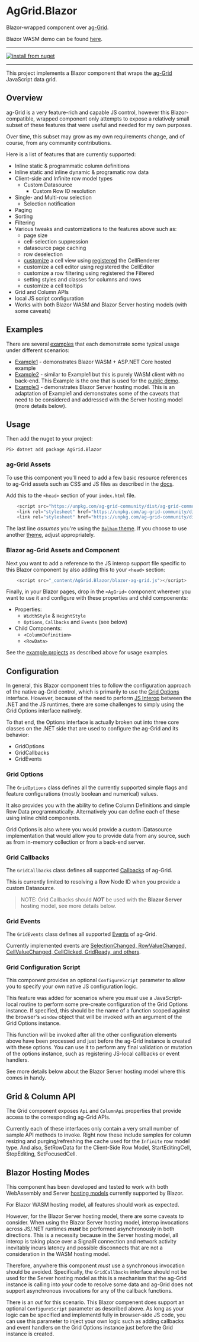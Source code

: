 # AgGrid.Blazor
Blazor-wrapped component over [ag-Grid](https://github.com/ag-grid/ag-grid).

Blazor WASM demo can be found [here](https://blog.bkkr.us/blazor-ag-grid).

----
[![install from nuget](https://img.shields.io/nuget/v/AgGrid.Blazor.svg?style=flat-square)](https://www.nuget.org/packages/AgGrid.Blazor)

<!-- FUTURE when we publish to nuget.org
[![Nuget  Release](https://img.shields.io/nuget/v/BlazorAgGrid)](https://www.nuget.org/packages/Zyborg.AWS.Lambda.Kerberos/)
-->

----

This project implements a Blazor component that wraps the [ag-Grid](https://www.ag-grid.com/)
JavaScript data grid.

## Overview

ag-Grid is a very feature-rich and capable JS control, however this Blazor-compatible,
wrapped component only attempts to expose a relatively small subset of these features
that were useful and needed for my own purposes.

Over time, this subset may grow as my own requirements change, and of course, from any
community contributions.

Here is a list of features that are currently supported:

* Inline static & programmatic column definitions
* Inline static and inline dynamic & programatic row data
* Client-side and Infinite row model types
  * Custom Datasource
    * Custom Row ID resolution
* Single- and Multi-row selection
  * Selection notification
* Paging
* Sorting
* Filtering
* Various tweaks and customizations to the features above such as:
  * page size
  * cell-selection suppression
  * datasource page caching
  * row deselection
  * [customize](https://github.com/glazkovalex/blazor-ag-grid/blob/master/src/examples/Example3/Pages/FetchData5MultiFetchDS.razor.cs#L57) a cell view using [registered](https://github.com/glazkovalex/blazor-ag-grid/blob/master/src/examples/Example3/wwwroot/Pages/ag-grid-script-config.ts#L4) the CellRenderer
  * customize a cell editor using registered the CellEditor
  * customize a row filtering using registered the Filtered
  * setting styles and classes for columns and rows
  * customize a cell tooltips
* Grid and Column APIs
* local JS script configuration
* Works with both Blazor WASM and Blazor Server hosting models
  (with some caveats)

## Examples

There are several [examples](src/examples) that each demonstrate
some typical usage under different scenarios:

* [Example1](src/examples/Example1) - demonstrates
  Blazor WASM + ASP.NET Core hosted example
* [Example2](src/examples/Example2) - similar to Example1 but this
  is purely WASM client with no back-end.  This Example is the one
  that is used for the [public demo](https://blog.bkkr.us/blazor-ag-grid/).
* [Example3](src/examples/Example3) - demonstrates Blazor Server
  hosting model.  This is an adaptation of Example1 and
  demonstrates some of the caveats that need to be considered
  and addressed with the Server hosting model (more details below).

## Usage

Then add the nuget to your project:

```pwsh
PS> dotnet add package AgGrid.Blazor
```

### ag-Grid Assets

To use this component you'll need to add a few basic resource
references to ag-Grid assets such as CSS and JS files as described
in the [docs](https://www.ag-grid.com/javascript-grid/#add-ag-grid-to-your-project).

Add this to the `<head>` section of your `index.html` file.

```javascript
    <script src="https://unpkg.com/ag-grid-community/dist/ag-grid-community.min.noStyle.js"></script>
    <link rel="stylesheet" href="https://unpkg.com/ag-grid-community/dist/styles/ag-grid.css">
    <link rel="stylesheet" href="https://unpkg.com/ag-grid-community/dist/styles/ag-theme-balham.css">
```

The last line _assumes_ you're using the [`Balham` theme](https://www.ag-grid.com/javascript-grid-themes-provided/#balham-themes).
If you choose to use another [theme](https://www.ag-grid.com/javascript-grid-styling/),
adjust appropriately.

### Blazor ag-Grid Assets and Component

Next you want to add a reference to the JS interop support file
specific to this Blazor component by also adding this to your
`<head>` section:

```javascript
    <script src="_content/AgGrid.Blazor/blazor-ag-grid.js"></script>
```

Finally, in your Blazor pages, drop in the `<AgGrid>` component
wherever you want to use it and configure with these properties
and child compoenents:

* Properties:
  * `WidthStyle` & `HeightStyle`
  * `Options`, `Callbacks` and `Events` (see below)
* Child Components:
  * `<ColumnDefinition>`
  * `<RowData>`

See the [example projects](src/examples) as described above for
usage examples.

## Configuration

In general, this Blazor component tries to follow the configuration
approach of the native ag-Grid control, which is primarily to use the
[Grid Options](https://www.ag-grid.com/javascript-grid-reference-overview/#grid-options) interface.
However, because of the need to perform
[JS Interop](https://docs.microsoft.com/en-us/aspnet/core/blazor/javascript-interop?view=aspnetcore-3.1) between the .NET and the JS
runtimes, there are some challenges to simply using the Grid Options
interface natively.

To that end, the Options interface is actually broken out into three
core classes on the .NET side that are used to configure the ag-Grid
and its behavior:

* GridOptions
* GridCallbacks
* GridEvents

### Grid Options

The `GridOptions` class defines all the currently supported simple
flags and feature configurations (mostly boolean and numerical) values.

It also provides you with the ability to define Column Definitions
and simple Row Data programmatically.  Alternatively you can define
each of these using inline child components.

Grid Options is also where you would provide a custom IDatasource
implementation that would allow you to provide data from any source,
such as from in-memory collection or from a back-end server.

### Grid Callbacks

The `GridCallbacks` class defines all supported [Callbacks](https://www.ag-grid.com/javascript-grid-callbacks/)
of ag-Grid.

This is currently limited to resolving a Row Node ID when you provide
a custom Datasource.

> NOTE: Grid Callbacks should ***NOT*** be used with the **Blazor Server** hosting model, see more details below.

### Grid Events

The `GridEvents` class defines all supported [Events](https://www.ag-grid.com/javascript-grid-events/)
of ag-Grid.

Currently implemented events are [SelectionChanged, RowValueChanged, CellValueChanged, CellClicked, GridReady, and others](https://github.com/glazkovalex/blazor-ag-grid/blob/master/src/BlazorAgGrid/GridEvents.cs).

### Grid Configuration Script

This component provides an optional `ConfigureScript` parameter
to allow you to specify your own native JS configuration logic.

This feature was added for scenarios where you *must* use a
JavaScript-local routine to perform some pre-create configuration
of the Grid Options instance.  If specified, this should be the
name of a function scoped against the browser's `window` object
that will be invoked with an argument of the Grid Options instance.

This function will be invoked after all the other configuration
elements above have been processed and just before the ag-Grid
instance is created with these options.  You can use it to perform
any final validation or mutation of the options instance, such as
registering JS-local callbacks or event handlers.

See more details below about the Blazor Server hosting model where
this comes in handy.

## Grid & Column API

The Grid component exposes `Api` and `ColumnApi` properties that
provide access to the corresponding ag-Grid APIs.

Currently each of these interfaces only contain a very small
number of sample API methods to invoke.  Right now these include
samples for column resizing and purging/refreshing the cache used
for the `Infinite` row model type. And also, SetRowData for the 
Client-Side Row Model, StartEditingCell, StopEditing, SetFocusedCell.

## Blazor Hosting Modes

This component has been developed and tested to work with both
WebAssembly and Server [hosting models](https://docs.microsoft.com/en-us/aspnet/core/blazor/hosting-models?view=aspnetcore-3.1)
currently supported by Blazor.

For Blazor WASM hosting model, all features should work as expected.

However, for the Blazor Server hosting model, there are some caveats to
consider.  When using the Blazor Server hosting model, interop
invocations across JS/.NET runtimes ***must*** be performed
asynchronously in both directions.  This is a necessity because in the
Server hosting model, all interop is taking place over a SignalR
connection and network activity inevitably incurs latency and possible
disconnects that are not a consideration in the WASM hosting model.

Therefore, anywhere this component _must_ use a synchronous invocation
should be avoided.  Specifically, the `GridCallbacks` interface should
not be used for the Server hosting model as this is a mechanism that
the ag-Grid instance is calling into _your_ code to resolve some data
and ag-Grid does not support asynchronous invocations for any of the
callback functions.

There is an _out_ for this scenario.  This Blazor compenent does
support an optional `ConfigureScript` parameter as described above.
As long as your logic can be specified and implementd fully in
browser-side JS code, you can use this parameter to inject your own
logic such as adding callbacks and event handlers on the Grid Options
instance just before the Grid instance is created.
